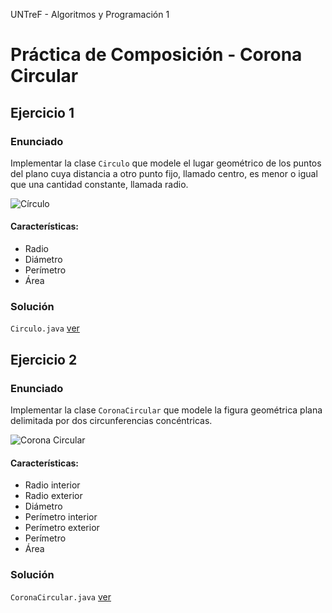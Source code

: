 UNTreF - Algoritmos y Programación 1

# Práctica de Composición - Corona Circular

## Ejercicio 1

### Enunciado

Implementar la clase `Circulo` que modele el lugar geométrico de los puntos del plano cuya distancia a otro punto fijo, 
llamado centro, es menor o igual que una cantidad constante, llamada radio.

![Círculo][circulo]

#### Características:

* Radio
* Diámetro
* Perímetro
* Área


### Solución

`Circulo.java` [ver][ejercicio1]

## Ejercicio 2

### Enunciado

Implementar la clase `CoronaCircular` que modele la figura geométrica plana delimitada por dos circunferencias 
concéntricas. 

![Corona Circular][corona circular]

#### Características:

* Radio interior
* Radio exterior
* Diámetro
* Perímetro interior
* Perímetro exterior
* Perímetro
* Área

### Solución

`CoronaCircular.java` [ver][ejercicio2]


[circulo]: http://upload.wikimedia.org/wikipedia/commons/thumb/2/27/Disc_Plain_black.svg/120px-Disc_Plain_black.svg.png "Círculo"
[corona circular]: http://upload.wikimedia.org/wikipedia/commons/thumb/8/88/Annulus.svg/120px-Annulus.svg.png "Corona Circular"

[ejercicio1]: ../master/src/Circulo.java
[ejercicio2]: ../master/src/CoronaCircular.java
